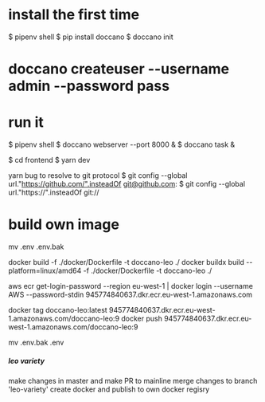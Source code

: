 # install the first time
$ pipenv shell
$ pip install doccano
$ doccano init
# doccano createuser --username admin --password pass

# run it

$ pipenv shell
$ doccano webserver --port 8000 &
$ doccano task &

$ cd frontend
$ yarn dev

yarn bug to resolve to git protocol
$ git config --global url."https://github.com/".insteadOf git@github.com:
$ git config --global url."https://".insteadOf git://

# build own image
mv .env .env.bak

docker build -f ./docker/Dockerfile -t doccano-leo ./
docker buildx build --platform=linux/amd64 -f ./docker/Dockerfile -t doccano-leo ./

aws ecr get-login-password --region eu-west-1 | docker login --username AWS --password-stdin 945774840637.dkr.ecr.eu-west-1.amazonaws.com

docker tag doccano-leo:latest 945774840637.dkr.ecr.eu-west-1.amazonaws.com/doccano-leo:9
docker push 945774840637.dkr.ecr.eu-west-1.amazonaws.com/doccano-leo:9

mv .env.bak .env


##### leo variety #####
make changes in master and make PR to mainline
merge changes to branch 'leo-variety'
create docker and publish to own docker regisry

